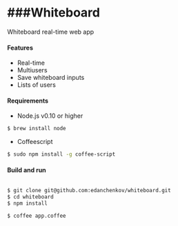 ###Whiteboard
==========

Whiteboard real-time web app

#### Features

* Real-time
* Multiusers
* Save whiteboard inputs
* Lists of users

#### Requirements

- Node.js v0.10 or higher

```bash
$ brew install node
```

- Coffeescript

```bash
$ sudo npm install -g coffee-script
```


#### Build and run

```bash

$ git clone git@github.com:edanchenkov/whiteboard.git
$ cd whiteboard
$ npm install

$ coffee app.coffee
```
